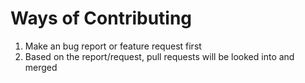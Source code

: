 # Ways of Contributing
1. Make an bug report or feature request first
2. Based on the report/request, pull requests will be looked into and merged
